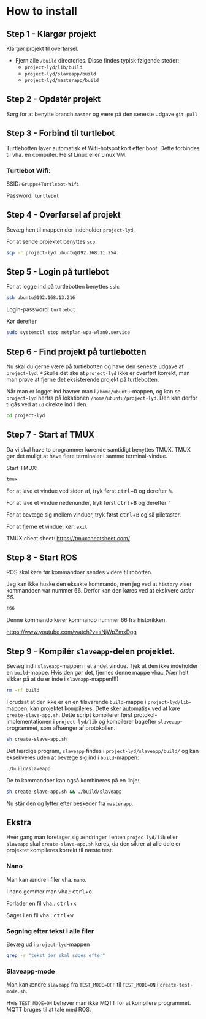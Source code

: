 # How to install

## Step 1 - Klargør projekt

Klargør projekt til overførsel.
* Fjern alle `/build` directories. Disse findes typisk følgende steder:
  * `project-lyd/lib/build`
  * `project-lyd/slaveapp/build`
  * `project-lyd/masterapp/build`


## Step 2 - Opdatér projekt

Sørg for at benytte branch `master` og være på den seneste udgave `git pull`


## Step 3 - Forbind til turtlebot

Turtlebotten laver automatisk et Wifi-hotspot kort efter boot. Dette forbindes
til vha. en computer. Helst Linux eller Linux VM.


### Turtlebot Wifi:

SSID: `Gruppe4Turtlebot-Wifi`

Password: `turtlebot`


## Step 4 - Overførsel af projekt

Bevæg hen til mappen der indeholder `project-lyd`.

For at sende projektet benyttes `scp`:

```bash
scp -r project-lyd ubuntu@192.168.11.254:
```


## Step 5 - Login på turtlebot

For at logge ind på turtlebotten benyttes `ssh`:

```bash
ssh ubuntu@192.168.13.216
```

Login-password: `turtlebot`

Kør derefter

```bash
sudo systemctl stop netplan-wpa-wlan0.service
```

## Step 6 - Find projekt på turtlebotten

Nu skal du gerne være på turtlebotten og have den seneste udgave af `project-lyd`.
*Skulle det ske at `project-lyd` ikke er overført korrekt, man man prøve at fjerne
det eksisterende projekt på turtlebotten.

Når man er logget ind havner man i `/home/ubuntu`-mappen, og kan se `project-lyd`
herfra på lokationen `/home/ubuntu/project-lyd`. Den kan derfor tilgås ved at 
`cd` direkte ind i den.

```bash
cd project-lyd
```

## Step 7 - Start af TMUX

Da vi skal have to programmer kørende samtidigt benyttes TMUX. TMUX gør det 
muligt at have flere terminaler i samme terminal-vindue.

Start TMUX:
```bash
tmux
```

For at lave et vindue ved siden af, tryk først <kbd>ctrl</kbd>+<kbd>B</kbd> og derefter <kbd>%</kbd>.

For at lave et vindue nedenunder, tryk først <kbd>ctrl</kbd>+<kbd>B</kbd> og derefter <kbd>"</kbd>

For at bevæge sig mellem vinduer, tryk først <kbd>ctrl</kbd>+<kbd>B</kbd> og så piletaster.

For at fjerne et vindue, kør: `exit`

TMUX cheat sheet: https://tmuxcheatsheet.com/

## Step 8 - Start ROS

ROS skal køre før kommandoer sendes videre til robotten.

Jeg kan ikke huske den eksakte kommando, men jeg ved at `history` viser kommandoen
var nummer 66. Derfor kan den køres ved at ekskvere *order 66*. 

```bash
!66
```

Denne kommando kører kommando nummer 66 fra historikken.

https://www.youtube.com/watch?v=sNjWpZmxDgg


## Step 9 - Kompilér `slaveapp`-delen projektet.

Bevæg ind i `slaveapp`-mappen i et andet vindue. Tjek at den ikke indeholder en `build`-mappe.
Hvis den gør det, fjernes denne mappe vha.: (Vær helt sikker på at du er inde i `slaveapp`-mappen!!!)
```bash
rm -rf build
```

Forudsat at der ikke er en en tilsvarende `build`-mappe i `project-lyd/lib`-mappen,
kan projektet kompileres. Dette sker automatisk ved at køre `create-slave-app.sh`.
Dette script kompilerer først protokol-implementationen i `project-lyd/lib` og 
kompilerer bagefter `slaveapp`-programmet, som afhænger af protokollen.

```bash
sh create-slave-app.sh
```

Det færdige program, `slaveapp` findes i `project-lyd/slaveapp/build/` og kan
eksekveres uden at bevæge sig ind i `build`-mappen:
```bash
./build/slaveapp
```

De to kommandoer kan også kombineres på en linje:
```bash
sh create-slave-app.sh && ./build/slaveapp
```

Nu står den og lytter efter beskeder fra `masterapp`.


## Ekstra

Hver gang man foretager sig ændringer i enten `projec-lyd/lib` eller `slaveapp`
skal `create-slave-app.sh` køres, da den sikrer at alle dele er projektet 
kompileres korrekt til næste test.

### Nano

Man kan ændre i filer vha. `nano`.

I nano gemmer man vha.: <kbd>ctrl</kbd>+<kbd>o</kbd>.

Forlader en fil vha.: <kbd>ctrl</kbd>+<kbd>x</kbd>

Søger i en fil vha.: <kbd>ctrl</kbd>+<kbd>w</kbd>

### Søgning efter tekst i alle filer

Bevæg ud i `project-lyd`-mappen

```bash
grep -r "tekst der skal søges efter"
```

### Slaveapp-mode

Man kan ændre `slaveapp` fra `TEST_MODE=OFF` til `TEST_MODE=ON` i `create-test-mode.sh`.

Hvis `TEST_MODE=ON` behøver man ikke MQTT for at kompilere programmet. MQTT bruges
til at tale med ROS.

